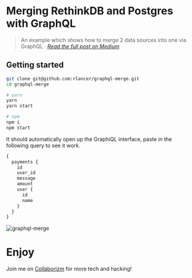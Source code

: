 # Merging RethinkDB and Postgres with GraphQL 


> An example which shows how to merge 2 data sources into one via GraphQL &middot; *[Read the full post on Medium](https://medium.com/@robizm/merging-rethinkdb-and-postgres-with-graphql-b8801f69c8ea)*

## Getting started 

```bash
git clone git@github.com:rlancer/graphql-merge.git
cd graphql-merge 

# yarn  
yarn
yarn start 

# npm 
npm i 
npm start
```

It should automatically open up the GraphiQL interface, paste in the following query to see it work.

```graphql
{
  payments {
    id
    user_id
    message
    amount
    user {
      id
      name
    }
  }
}

```

![graphql-merge](https://user-images.githubusercontent.com/1339007/31953649-800fd524-b8b1-11e7-9520-98fc7d3b5490.png)

# Enjoy 
Join me on [Collaborizm](https://www.collaborizm.com/) for more tech and hacking! 


